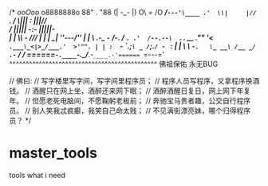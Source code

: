 /*
                   _ooOoo_
                  o8888888o
                  88" . "88
                  (| -_- |)
                  O\  =  /O
               ____/`---'\____
             .'  \\|     |//  `.
            /  \\|||  :  |||//  \
           /  _||||| -:- |||||-  \
           |   | \\\  -  /// |   |
           | \_|  ''\---/''  |   |
           \  .-\__  `-`  ___/-. /
         ___`. .'  /--.--\  `. . __
      ."" '<  `.___\_<|>_/___.'  >'"".
     | | :  `- \`.;`\ _ /`;.`/ - ` : | |
     \  \ `-.   \_ __\ /__ _/   .-` /  /
======`-.____`-.___\_____/___.-`____.-'======
                   `=---='
^^^^^^^^^^^^^^^^^^^^^^^^^^^^^^^^^^^^^^^^^^^^^
         佛祖保佑       永无BUG

//          佛曰:
//                  写字楼里写字间，写字间里程序员； 
//                  程序人员写程序，又拿程序换酒钱。
//                  酒醒只在网上坐，酒醉还来网下眠； 
//                  酒醉酒醒日复日，网上网下年复年。 
//                  但愿老死电脑间，不愿鞠躬老板前； 
//                  奔驰宝马贵者趣，公交自行程序员。 
//                  别人笑我忒疯癫，我笑自己命太贱； 
//                  不见满街漂亮妹，哪个归得程序员？
*/

master_tools
============

tools what i need
